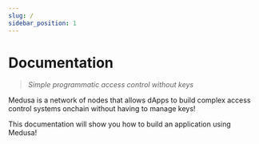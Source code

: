 ```yaml
---
slug: /
sidebar_position: 1
---
```


 # Documentation

> *Simple programmatic access control without keys*

Medusa is a network of nodes that allows dApps to build complex access control 
systems onchain without having to manage keys!

This documentation will show you how to build an application using Medusa!
